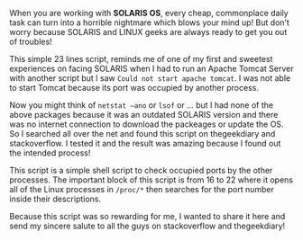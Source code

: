When you are working with **SOLARIS OS**, every cheap, commonplace daily task can turn into a horrible nightmare which blows your mind up! But don’t worry because SOLARIS and LINUX geeks are always ready to get you out of troubles!

This simple 23 lines script, reminds me of one of my first and sweetest experiences on facing SOLARIS when I had to run an Apache Tomcat Server with another script but I saw `Could not start apache tomcat`. I was not able to start Tomcat because its port was occupied by another process. 

Now you might think of `netstat –ano` or `lsof` or … but I had none of the above packages because it was an outdated SOLARIS version and there was no internet connection to download the packeages or update the OS. So I searched all over the net and found this script on thegeekdiary and stackoverflow. I tested it and the result was amazing because I found out the intended process!


This script is a simple shell script to check occupied ports by the other processes. The important block of this script is from 16 to 22 where it opens all of the Linux processes in `/proc/*` then searches for the port number inside their descriptions.

Because this script was so rewarding for me, I wanted to share it here and send my sincere salute to all the guys on stackoverflow and thegeekdiary!
